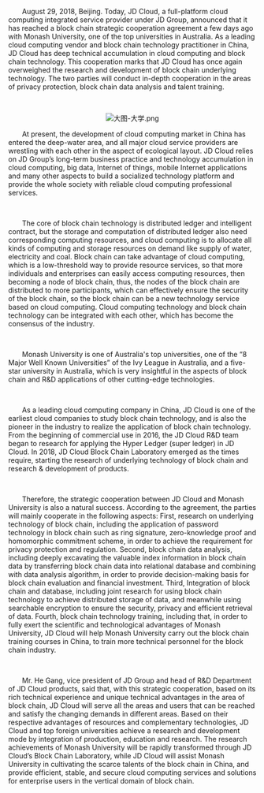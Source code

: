 <p style="text-indent: 2em;">August 29, 2018, Beijing. Today, JD Cloud, a full-platform cloud computing integrated service provider under JD Group, announced that it has reached a block chain strategic cooperation agreement a few days ago with Monash University, one of the top universities in Australia. As a leading cloud computing vendor and block chain technology practitioner in China, JD Cloud has deep technical accumulation in cloud computing and block chain technology. This cooperation marks that JD Cloud has once again overweighed the research and development of block chain underlying technology. The two parties will conduct in-depth cooperation in the areas of privacy protection, block chain data analysis and talent training. </p>
<p style="text-indent: 2em;"><br/></p>
<p style="text-indent: 0em; text-align: center;"><img src="//img1.jcloudcs.com/cms/aa228808-a794-4cab-83e3-4d146b9d45e420180904141043.png" title="" alt="大图-大学.png"/><br/></p>
<p style="text-indent: 2em;">At present, the development of cloud computing market in China has entered the deep-water area, and all major cloud service providers are wrestling with each other in the aspect of ecological layout. JD Cloud relies on JD Group’s long-term business practice and technology accumulation in cloud computing, big data, Internet of things, mobile Internet applications and many other aspects to build a socialized technology platform and provide the whole society with reliable cloud computing professional services. </p>
<p><br/></p>
<p style="text-indent: 2em;">The core of block chain technology is distributed ledger and intelligent contract, but the storage and computation of distributed ledger also need corresponding computing resources, and cloud computing is to allocate all kinds of computing and storage resources on demand like supply of water, electricity and coal. Block chain can take advantage of cloud computing, which is a low-threshold way to provide resource services, so that more individuals and enterprises can easily access computing resources, then becoming a node of block chain, thus, the nodes of the block chain are distributed to more participants, which can effectively ensure the security of the block chain, so the block chain can be a new technology service based on cloud computing. Cloud computing technology and block chain technology can be integrated with each other, which has become the consensus of the industry. </p>
<p style="text-indent: 2em;"><br/></p>
<p style="text-indent: 2em;">Monash University is one of Australia's top universities, one of the “8 Major Well Known Universities” of the Ivy League in Australia, and a five-star university in Australia, which is very insightful in the aspects of block chain and R&D applications of other cutting-edge technologies. </p>
<p><br/></p>
<p style="text-indent: 2em;">As a leading cloud computing company in China, JD Cloud is one of the earliest cloud companies to study block chain technology, and is also the pioneer in the industry to realize the application of block chain technology. From the beginning of commercial use in 2016, the JD Cloud R&D team began to research for applying the Hyper Ledger (super ledger) in JD Cloud. In 2018, JD Cloud Block Chain Laboratory emerged as the times require, starting the research of underlying technology of block chain and research & development of products. </p>
<p style="text-indent: 2em;"><br/></p>
<p style="text-indent: 2em;">Therefore, the strategic cooperation between JD Cloud and Monash University is also a natural success. According to the agreement, the parties will mainly cooperate in the following aspects: First, research on underlying technology of block chain, including the application of password technology in block chain such as ring signature, zero-knowledge proof and homomorphic commitment scheme, in order to achieve the requirement for privacy protection and regulation. Second, block chain data analysis, including deeply excavating the valuable index information in block chain data by transferring block chain data into relational database and combining with data analysis algorithm, in order to provide decision-making basis for block chain evaluation and financial investment. Third, Integration of block chain and database, including joint research for using block chain technology to achieve distributed storage of data, and meanwhile using searchable encryption to ensure the security, privacy and efficient retrieval of data. Fourth, block chain technology training, including that, in order to fully exert the scientific and technological advantages of Monash University, JD Cloud will help Monash University carry out the block chain training courses in China, to train more technical personnel for the block chain industry. </p>
<p style="text-indent: 2em;"><br/></p>
<p style="text-indent: 2em;">Mr. He Gang, vice president of JD Group and head of R&D Department of JD Cloud products, said that, with this strategic cooperation, based on its rich technical experience and unique technical advantages in the area of block chain, JD Cloud will serve all the areas and users that can be reached and satisfy the changing demands in different areas. Based on their respective advantages of resources and complementary technologies, JD Cloud and top foreign universities achieve a research and development mode by integration of production, education and research. The research achievements of Monash University will be rapidly transformed through JD Cloud’s Block Chain Laboratory, while JD Cloud will assist Monash University in cultivating the scarce talents of the block chain in China, and provide efficient, stable, and secure cloud computing services and solutions for enterprise users in the vertical domain of block chain. <br/></p>
